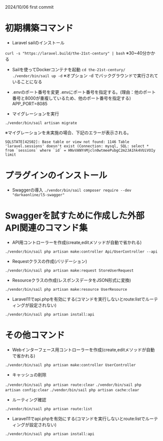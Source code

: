 2024/10/06 first commit


# 初期構築コマンド
- Laravel sailのインストール

``curl -s "https://laravel.build/the-21st-century" | bash``
※30~40分かかる

- Sailを使ってDockerコンテナを起動
``cd the-21st-century/``
``./vendor/bin/sail up -d``
※オプション -d でバックグラウンドで実行されていることになる

- .envのポート番号を変更
.envにポート番号を指定する。(理由：他のポート番号と8000が重複しているため、他のポート番号を指定する)
APP_PORT=8085

- マイグレーションを実行

``./vendor/bin/sail artisan migrate``

※マイグレーションを未実施の場合、下記のエラーが表示される。

``SQLSTATE[42S02]: Base table or view not found: 1146 Table 'laravel.sessions' doesn't exist (Connection: mysql, SQL: select * from `sessions` where `id` = HNvVANYnMjcln0wtmeePubgC2m2JA1hk4VUiVOIy limit ``




# プラグインのインストール
- Swaggerの導入
``./vendor/bin/sail composer require --dev "darkaonline/l5-swagger"``


# Swaggerを試すために作成した外部API関連のコマンド集
- API用コントローラーを作成(create,editメソッドが自動で省かれる)

``./vendor/bin/sail php artisan make:controller Api/UserController --api``

- Requestクラスの作成(バリデーション)

``./vendor/bin/sail php artisan make:request StoreUserRequest``

- Resourceクラスの作成(レスポンスデータをJSON形式に変換)

``./vendor/bin/sail php artisan make:resource UserResource``

- Laravel11でapi.phpを有効にする(コマンドを実行しないとroute:listでルーティングが設定されない)

``./vendor/bin/sail php artisan install:api``

# その他コマンド

- Webインターフェース用コントローラーを作成(create,editメソッドが自動で省かれる)

``./vendor/bin/sail php artisan make:controller UserController``

- キャッシュの削除

``./vendor/bin/sail php artisan route:clear``
``./vendor/bin/sail php artisan config:clear``
``./vendor/bin/sail php artisan cache:clear``

- ルーティング確認

``./vendor/bin/sail php artisan route:list``


- Laravel11でapi.phpを有効にする(コマンドを実行しないとroute:listでルーティングが設定されない)

``./vendor/bin/sail php artisan install:api``